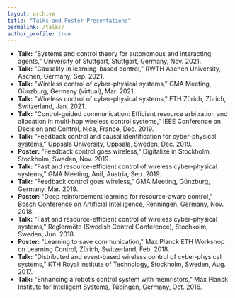 ```yaml
---
layout: archive
title: "Talks and Poster Presentations"
permalink: /talks/
author_profile: true
---
```


* **Talk:** "Systems and control theory for autonomous and interacting agents," University of Stuttgart, Stuttgart, Germany, Nov. 2021.
* **Talk:** "Causality in learning-based control," RWTH Aachen University, Aachen, Germany, Sep. 2021.
* **Talk:** "Wireless control of cyber-physical systems," GMA Meeting, Günzburg, Germany (virtual), Mar. 2021.
* **Talk:** "Wireless control of cyber-physical systems," ETH Zürich, Zürich, Switzerland, Jan. 2021.
* **Talk:** "Control-guided communication: Efficient resource arbitration and allocation in multi-hop wireless control systems," IEEE Conference on Decision and Control, Nice, France, Dec. 2019.
* **Talk:** "Feedback control and causal identification for cyber-physical systems," Uppsala University, Uppsala, Sweden, Dec. 2019.
* **Poster:** "Feedback control goes wireless," Digitalize in Stockholm, Stockholm, Sweden, Nov. 2019.
* **Talk:** "Fast and resource-efficient control of wireless cyber-physical systems," GMA Meeting, Anif, Austria, Sep. 2019.
* **Talk:** "Feedback control goes wireless," GMA Meeting, Günzburg, Germany, Mar. 2019.
* **Poster:** "Deep reinforcement learning for resource-aware control," Bosch Conference on Artificial Intelligence, Renningen, Germany, Nov. 2018.
* **Talk:** "Fast and resource-efficient control of wireless cyber-physical systems," Reglermöte (Swedish Control Conference), Stochkolm, Sweden, Jun. 2018.
* **Poster:** "Learning to save communication," Max Planck ETH Workshop on Learning Control, Zürich, Switzerland, Feb. 2018.
* **Talk:** "Distributed and event-based wireless control of cyber-physical systems," KTH Royal Institute of Technology, Stockholm, Sweden, Aug. 2017.
* **Talk:** "Enhancing a robot’s control system with memristors," Max Planck Institute for Intelligent Systems, Tübingen, Germany, Oct. 2016.
